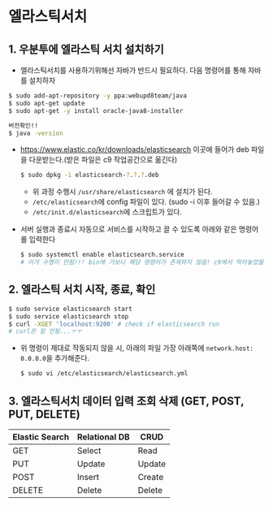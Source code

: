 # 엘라스틱서치

## 1. 우분투에 엘라스틱 서치 설치하기

* 엘라스틱서치를 사용하기위해선 자바가 반드시 필요하다. 다음 명령어를 통해 자바를 설치하자

``` bash
$ sudo add-apt-repository -y ppa:webupd8team/java
$ sudo apt-get update
$ sudo apt-get -y install oracle-java8-installer

버전확인!!
$ java -version
```

* <https://www.elastic.co/kr/downloads/elasticsearch> 이곳에 들어가 deb 파일을 다운받는다.(받은 파일은 c9 작업공간으로 옮긴다)

  ``` bash
  $ sudo dpkg -i elasticsearch-?.?.?.deb
  ```

  * 위 과정 수행시 `/usr/share/elasticsearch` 에 설치가 된다.
  * `/etc/elasticsearch`에 config 파일이 있다. (sudo -i 이후 들어갈 수 있음.)
  * `/etc/init.d/elasticsearch`에 스크립트가 있다. 

* 서버 실행과 종료시 자동으로 서비스를 시작하고 끌 수 있도록 아래와 같은 명령어롤 입력한다

  ``` bash
  $ sudo systemctl enable elasticsearch.service
  # 이거 수행이 안됨!!! bin에 가보니 해당 명령어가 존재하지 않음! c9에서 막아놓았을수도?
  ```

  

## 2. 엘라스틱 서치 시작, 종료, 확인

``` bash
$ sudo service elasticsearch start
$ sudo service elasticsearch stop
$ curl -XGET 'localhost:9200' # check if elasticsearch run
# curl은 잘 안됨...ㅜㅜ
```

* 위 명령이 제대로 작동되지 않을 시, 아래의 파일 가장 아래쪽에 `network.host: 0.0.0.0`을 추가해준다.

	``` bash
	$ sudo vi /etc/elasticsearch/elasticsearch.yml
	```



## 3. 엘라스틱서치 데이터 입력 조회 삭제 (GET, POST, PUT, DELETE)

| Elastic Search | Relational DB | CRUD   |
| -------------- | ------------- | ------ |
| GET            | Select        | Read   |
| PUT            | Update        | Update |
| POST           | Insert        | Create |
| DELETE         | Delete        | Delete |

